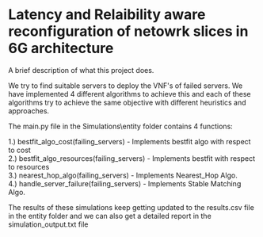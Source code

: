 
# Latency and Relaibility aware reconfiguration of netowrk slices in 6G architecture

A brief description of what this project does.

We try to find suitable servers to deploy the VNF's of failed servers. We have implemented 4 different algorithms to achieve this and each of these algorithms try to achieve the same objective with different heuristics and approaches.

The main.py file in the Simulations\entity folder contains 4 functions:

1.) bestfit_algo_cost(failing_servers) - Implements bestfit algo with respect to cost \
2.) bestfit_algo_resources(failing_servers) - Implements bestfit with respect to resources \
3.) nearest_hop_algo(failing_servers) - Implements Nearest_Hop Algo. \
4.) handle_server_failure(failing_servers) - Implements Stable Matching Algo.

The results of these simulations keep getting updated to the results.csv file in the entity folder and we can also get a detailed report in the simulation_output.txt file

